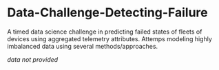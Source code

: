 # Data-Challenge-Detecting-Failure

A timed data science challenge in predicting failed states of fleets of devices using aggregated telemetry attributes. Attemps modeling highly imbalanced data using several methods/approaches.

*data not provided*
